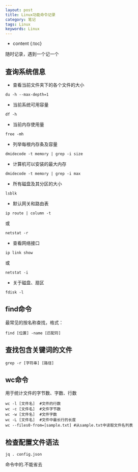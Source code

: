 ```yaml
---
layout: post
title: Linux功能命令记录
category: 笔记
tags: Linux
keywords: Linux
---
```



* content
{:toc}

随时记录，遇到一个记一个
## 查询系统信息

- 查看当前文件夹下的各个文件的大小
```
du -h --max-depth=1
```

- 当前系统可用容量
```
df -h
```
- 当前内存使用量
```
free -mh
```

- 列举每根内存条及容量
```
dmidecode -t memory | grep -i size
```

- 计算机可以安装的最大内存
```
dmidecode -t memory | grep -i max
```

- 所有磁盘及其分区的大小
```
lsblk
```

- 默认网关和路由表
```
ip route | column -t
```
或
```
netstat -r
```

- 查看网络接口
```
ip link show
```
或
```
netstat -i
```

- 关于磁盘、扇区
```
fdisk -l
```

## find命令

最常见的按名称查找，格式：
```
find [位置] -name [匹配符]
```

## 查找包含关键词的文件

```
grep -r [字符串] [路径]
```

## wc命令 
用于统计文件的字节数、字数、行数

```
wc -l [文件名]  #文件的行数
wc -c [文件名]  #文件字节数
wc -w [文件名]  #文件字数
wc -L [文件名]  #文件中最长行的长度
wc --files0-from=[sample.txt] #从sample.txt中读取文件名列表
```


## 检查配置文件语法 
```
jq . config.json
```
命令中的.不能省去

